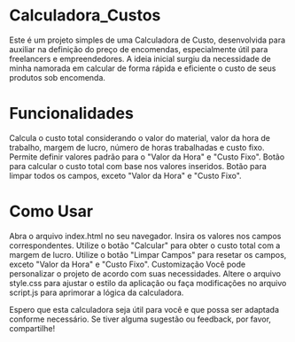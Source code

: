 # Calculadora_Custos

Este é um projeto simples de uma Calculadora de Custo, desenvolvida para auxiliar na definição do preço de encomendas, especialmente útil para freelancers e empreendedores. A ideia inicial surgiu da necessidade de minha namorada em calcular de forma rápida e eficiente o custo de seus produtos sob encomenda.

# Funcionalidades
Calcula o custo total considerando o valor do material, valor da hora de trabalho, margem de lucro, número de horas trabalhadas e custo fixo.
Permite definir valores padrão para o "Valor da Hora" e "Custo Fixo".
Botão para calcular o custo total com base nos valores inseridos.
Botão para limpar todos os campos, exceto "Valor da Hora" e "Custo Fixo".
# Como Usar
Abra o arquivo index.html no seu navegador.
Insira os valores nos campos correspondentes.
Utilize o botão "Calcular" para obter o custo total com a margem de lucro.
Utilize o botão "Limpar Campos" para resetar os campos, exceto "Valor da Hora" e "Custo Fixo".
Customização
Você pode personalizar o projeto de acordo com suas necessidades. Altere o arquivo style.css para ajustar o estilo da aplicação ou faça modificações no arquivo script.js para aprimorar a lógica da calculadora.

Espero que esta calculadora seja útil para você e que possa ser adaptada conforme necessário. Se tiver alguma sugestão ou feedback, por favor, compartilhe!
